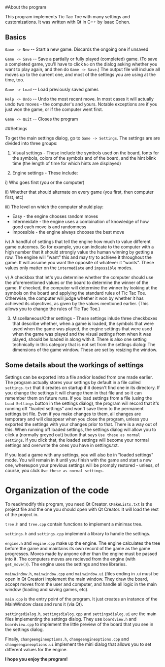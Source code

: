 
#About the program

This program implements Tic Tac Toe with many settings and customizations. It was written with Qt in C++ by Isaac Cohen.

## Basics

`Game -> New` -- Start a new game. Discards the ongoing one if unsaved

`Game -> Save` -- Save a partially or fully played (completed) game. (To save a completed game, you'll have to click `No` on the dialog asking whether you want to play again, and then do `Game -> Save`.) The output file will include all moves up to the current one, and most of the settings you are using at the time, too.

`Game -> Load` -- Load previously saved games

`Help -> Undo` -- Undo the most recent move. In most cases it will actually undo two moves - the computer's and yours. Notable exceptions are if you just won the game, or if the computer went first.

`Game -> Quit` -- Closes the program

##Settings

To get the main settings dialog, go to `Game -> Settings`. The settings are are divided into three groups:

1) Visual settings - These include the symbols used on the board, fonts for the symbols, colors of the symbols and of the board, and the hint blink time (the length of time for which hints are displayed)

2) Engine settings - These include:

i) Who goes first (you or the computer)

ii) Whether that should alternate on every game (you first, then computer first, etc)

iii) The level on which the computer should play:

* Easy - the engine chooses random moves
* Intermeidate - the engine uses a combination of knowledge of how good each move is and randomness
* Impossible - the engine always chooses the best move

iv) A handful of settings that tell the engine how much to value different game outcomes. So for example, you can indicate to the computer with a high number that it should strongly value the human winning by getting a row. The engine will "want" this and may try to achieve it throughout the game. It will assume you want the opposite of whatever it "wants". These values only matter on the `intermediate` and `impossible` modes.

v) A checkbox that let's you determine whether the computer should use the aforementioned values or the board to determine the winner of the game. If checked, the computer will determine the winner by looking at the symbols on the board and applying the standard rules of Tic Tac Toe. Otherwise, the computer will judge whether it won by whether it has achieved its objectives, as given by the values mentioned earlier. (This allows you to change the rules of Tic Tac Toe.)

3) Miscellaneous/Other settings - These settings inlude three checkboxes that describe whether, when a game is loaded, the symbols that were used when the game was played, the engine settings that were used when the game was played and the visual settings from when it was played, should be loaded in along with it. There is also one setting technically in this category that is not set from the settings dialog: The dimensions of the game window. These are set by resizing the window.

## Some details about the workings of settings

Settings can be exported into a file and/or loaded from one made earlier. The program actually stores your settings by default in a file called `settings.txt` that it creates on startup if it doesn't find one in its directory. If you change the settings it will change them in that file and so it can remember them on future runs. If you load settings from a file (using the `Load Settings` button in the settings dialog), the program will record that it's running off "loaded settings" and won't save them to the permanent settings.txt file. Even if you make changes to them, all changes are temporary and will disappear when you close the program, unless you exported the settings with your changes prior to that. There is a way out of this. When running off loaded settings, the settings dialog will allow you to click a (normally greyed out) button that says `Use these as normal settings`. If you click that, the loaded settings will become your normal settings and overwrite the ones you have in settings.txt.

If you load a game with any settings, you will also be in "loaded settings" mode. You will remain in it until you finish with the game and start a new one, whereupon your previous settings will be promply restored - unless, of course, you click `Use these as normal settings`.

# Organization of the code

To read/modify this program, you need Qt Creator. `CMakeLists.txt` is the project file and the one you should open with Qt Creator. It will load the rest of the project in.

`tree.h` and `tree.cpp` contain functions to implement a minimax tree.

`settings.h` and `settings.cpp` implement a library to handle the settings.

`engine.h` and `engine.cpp` make up the engine. The engine calculates the tree before the game and maintains its own record of the game as the game progresses. Moves made by anyone other than the engine must be passed into it. The computers moves are recieved from the engine (with `get_move()`). The engine uses the settings and tree libraries.

`mainwindow.h`, `mainwindow.cpp` and `mainwindow.ui` (files ending in .ui must be open in Qt Creator) implement the main window. They draw the board, accept moves from the user and computer, and handle all logic in the main window (loading and saving games, etc).

`main.cpp` is the entry point of the program. It just creates an instance of the MainWindow class and runs it (via Qt).

`settingsdialog.h`, `settingsdialog.cpp` and `settingsdialog.ui` are the main files implementing the settings dialog. They use `boardview.h` and `boardview.cpp` to implement the little preview of the board that you see in the settings dialog.

Finally, `changeengineoptions.h`, `changeengineoptions.cpp` and `changeengineoptions.ui` implement the mini dialog that allows you to set different values for the engine.

**I hope you enjoy the program!**
